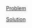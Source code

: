 [Problem](https://leetcode.com/problems/maximum-subarray)

[Solution](https://leetcode.com/problems/maximum-subarray/solutions/3276028/53-maximum-subarray-simple-solution)
